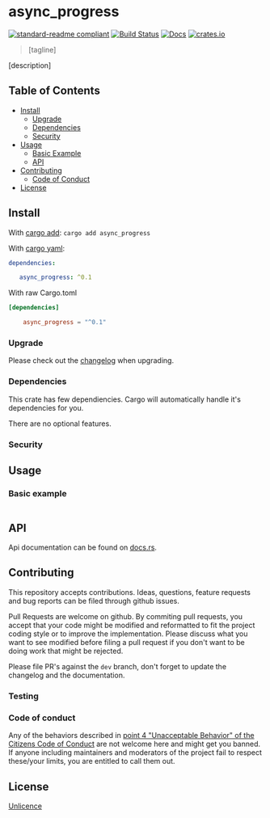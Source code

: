 # async_progress

[![standard-readme compliant](https://img.shields.io/badge/readme%20style-standard-brightgreen.svg?style=flat-square)](https://github.com/RichardLitt/standard-readme)
[![Build Status](https://api.travis-ci.org/najamelan/async_progress.svg?branch=master)](https://travis-ci.org/najamelan/async_progress)
[![Docs](https://docs.rs/async_progress/badge.svg)](https://docs.rs/async_progress)
[![crates.io](https://img.shields.io/crates/v/async_progress.svg)](https://crates.io/crates/async_progress)


> [tagline]

[description]

## Table of Contents

- [Install](#install)
   - [Upgrade](#upgrade)
   - [Dependencies](#dependencies)
   - [Security](#security)
- [Usage](#usage)
   - [Basic Example](#basic-example)
   - [API](#api)
- [Contributing](#contributing)
   - [Code of Conduct](#code-of-conduct)
- [License](#license)


## Install
With [cargo add](https://github.com/killercup/cargo-edit):
`cargo add async_progress`

With [cargo yaml](https://gitlab.com/storedbox/cargo-yaml):
```yaml
dependencies:

   async_progress: ^0.1
```

With raw Cargo.toml
```toml
[dependencies]

    async_progress = "^0.1"
```

### Upgrade

Please check out the [changelog](https://github.com/najamelan/async_progress/blob/master/CHANGELOG.md) when upgrading.


### Dependencies

This crate has few dependiencies. Cargo will automatically handle it's dependencies for you.

There are no optional features.


### Security




## Usage



### Basic example

```rust

```

## API

Api documentation can be found on [docs.rs](https://docs.rs/async_progress).


## Contributing

This repository accepts contributions. Ideas, questions, feature requests and bug reports can be filed through github issues.

Pull Requests are welcome on github. By commiting pull requests, you accept that your code might be modified and reformatted to fit the project coding style or to improve the implementation. Please discuss what you want to see modified before filing a pull request if you don't want to be doing work that might be rejected.

Please file PR's against the `dev` branch, don't forget to update the changelog and the documentation.

### Testing


### Code of conduct

Any of the behaviors described in [point 4 "Unacceptable Behavior" of the Citizens Code of Conduct](http://citizencodeofconduct.org/#unacceptable-behavior) are not welcome here and might get you banned. If anyone including maintainers and moderators of the project fail to respect these/your limits, you are entitled to call them out.

## License

[Unlicence](https://unlicense.org/)

